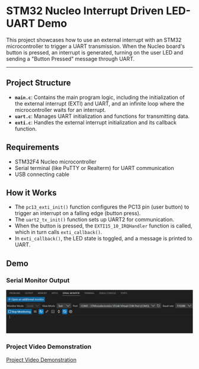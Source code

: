# STM32 Nucleo Interrupt Driven LED-UART Demo

This project showcases how to use an external interrupt with an STM32 microcontroller to trigger a UART transmission. When the Nucleo board's button is pressed, an interrupt is generated, turning on the user LED and sending a "Button Pressed" message through UART.

---

## Project Structure

- **`main.c`**: Contains the main program logic, including the initialization of the external interrupt (EXTI) and UART, and an infinite loop where the microcontroller waits for an interrupt.
- **`uart.c`**: Manages UART initialization and functions for transmitting data.
- **`exti.c`**: Handles the external interrupt initialization and its callback function.

## Requirements

- STM32F4 Nucleo microcontroller
- Serial terminal (like PuTTY or Realterm) for UART communication
- USB connecting cable

## How it Works

- The `pc13_exti_init()` function configures the PC13 pin (user button) to trigger an interrupt on a falling edge (button press).
- The `uart2_tx_init()` function sets up UART2 for communication.
- When the button is pressed, the `EXTI15_10_IRQHandler` function is called, which in turn calls `exti_callback()`.
- In `exti_callback()`, the LED state is toggled, and a message is printed to UART.

## Demo

### Serial Monitor Output

![Serial Monitor Output](demo/serial-monitor.gif)

### Project Video Demonstration

[Project Video Demonstration](demo/video.mp4)

